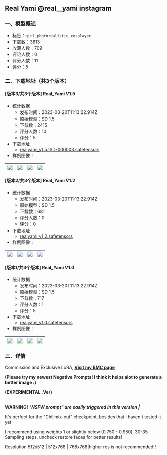 ## Real Yami @real__yami instagram
### 一、模型概述

- 标签：`girl`, `photorealistic`, `cosplayer`
- 下载数：3813
- 收藏人数：709
- 评论人数：0
- 评分人数：11
- 评分：5

### 二、下载地址（共3个版本）

#### [版本3/共3个版本] Real_Yami V1.5

- 统计数据
  - 发布时间：2023-03-20T11:13:22.914Z
  - 原始模型：SD 1.5
  - 下载数：2415
  - 评分人数：10
  - 评分：5
- 下载地址
  - [realyami_v1.5.1SD-000003.safetensors](https://civitai.com/api/download/models/25562)
- 样例图像：

| <img src="https://image.civitai.com/xG1nkqKTMzGDvpLrqFT7WA/7006af40-d998-4231-b73a-3be959a9f400/width=450/490575.jpeg" /> | <img src="https://image.civitai.com/xG1nkqKTMzGDvpLrqFT7WA/52992185-4c5c-44cc-7d3f-94af015acb00/width=450/280895.jpeg" /> | <img src="https://image.civitai.com/xG1nkqKTMzGDvpLrqFT7WA/48b8d846-d48d-4a4f-67aa-29d3b3066200/width=450/280793.jpeg" /> | <img src="https://image.civitai.com/xG1nkqKTMzGDvpLrqFT7WA/db1c87fd-ee7d-49ad-ee90-5e19bba98b00/width=450/280792.jpeg" /> |
| ---- | ---- | ---- | ---- |

#### [版本2/共3个版本] Real_Yami V1.2

- 统计数据
  - 发布时间：2023-03-20T11:13:22.914Z
  - 原始模型：SD 1.5
  - 下载数：681
  - 评分人数：0
  - 评分：0
- 下载地址
  - [realyami_v1.2.safetensors](https://civitai.com/api/download/models/24893)
- 样例图像：

| <img src="https://image.civitai.com/xG1nkqKTMzGDvpLrqFT7WA/d93247cc-75a9-4df3-b24a-d0caf1ff3a00/width=450/272234.jpeg" /> | <img src="https://image.civitai.com/xG1nkqKTMzGDvpLrqFT7WA/68f96c24-3ded-4cbf-527c-50f250039f00/width=450/272233.jpeg" /> | <img src="https://image.civitai.com/xG1nkqKTMzGDvpLrqFT7WA/1b20dd80-789f-44d2-24e2-3d9db3d30c00/width=450/272232.jpeg" /> | <img src="https://image.civitai.com/xG1nkqKTMzGDvpLrqFT7WA/c4573949-65a3-4731-a436-a3295f5ae700/width=450/272339.jpeg" /> |
| ---- | ---- | ---- | ---- |

#### [版本1/共3个版本] Real_Yami V1.0

- 统计数据
  - 发布时间：2023-03-20T11:13:22.914Z
  - 原始模型：SD 1.5
  - 下载数：717
  - 评分人数：1
  - 评分：5
- 下载地址
  - [realyami_v1.0.safetensors](https://civitai.com/api/download/models/24736)
- 样例图像：

| <img src="https://image.civitai.com/xG1nkqKTMzGDvpLrqFT7WA/54744413-d985-42d1-ec6d-b668fd110d00/width=450/270004.jpeg" /> | <img src="https://image.civitai.com/xG1nkqKTMzGDvpLrqFT7WA/76a187b9-51a6-4c50-7416-b99ab4bc3400/width=450/270053.jpeg" /> | <img src="https://image.civitai.com/xG1nkqKTMzGDvpLrqFT7WA/d0308f40-dd39-4fa7-e5f2-e52c17641e00/width=450/270858.jpeg" /> | <img src="https://image.civitai.com/xG1nkqKTMzGDvpLrqFT7WA/60d86f40-66b9-4eb0-961a-5b4f41e93500/width=450/270857.jpeg" /> |
| ---- | ---- | ---- | ---- |


### 三、详情
<p>Commission and Exclusive LoRA,<strong> </strong><a target="_blank" rel="ugc" href="https://www.buymeacoffee.com/valberryvJ"><strong>Visit my BMC page</strong></a></p><p></p><p><strong>(Please try my newest Negative Prompts! I think it helps alot to generate a better image :)</strong></p><p><strong>(EXPERIMENTAL .Ver)</strong></p><p></p><p></p><p><br /><strong>WARNING!</strong> "<strong><em>NSFW prompt" are easily triggered in this version |</em></strong></p><p></p><p>It's perfect for the "Chillmix-out" checkpoint, besides that I haven't tested it yet</p><p></p><p>I recommend using weights 1 or slightly below (0.750 - 0.950), 30-35 Sampling steps, uncheck restore faces for better results!</p><p>Resolution 512x512 | 512x768 | <s>768x768|</s>higher res is not recommended!!</p>